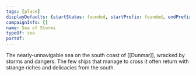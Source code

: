 ```yaml
---
tags: [place]
displayDefaults: {startStatus: founded, startPrefix: founded, endPrefix: destroyed, endStatus: destroyed}
campaignInfo: []
name: Sea of Storms
typeOf: sea
partOf:
---
```


The nearly-unnavigable sea on the south coast of [[Dunmar]], wracked by storms and dangers. The few ships that manage to cross it often return with strange riches and delicacies from the south. 

